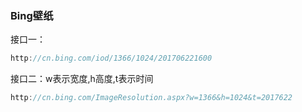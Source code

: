 ### Bing壁纸
接口一：
``` javascript
http://cn.bing.com/iod/1366/1024/201706221600
```
接口二：w表示宽度,h高度,t表示时间
``` javascript
http://cn.bing.com/ImageResolution.aspx?w=1366&h=1024&t=2017622
```
